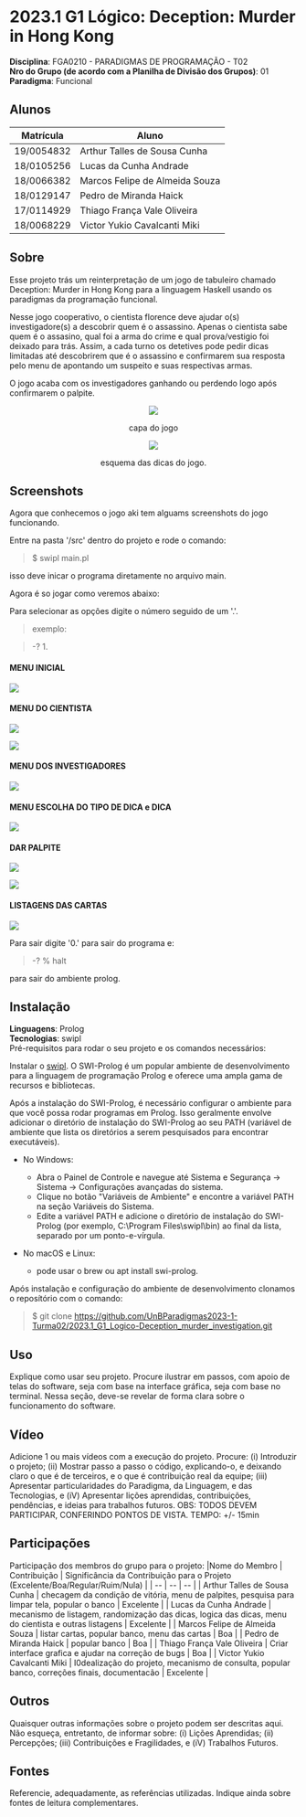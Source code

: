 # 2023.1 G1 Lógico: Deception: Murder in Hong Kong

**Disciplina**: FGA0210 - PARADIGMAS DE PROGRAMAÇÃO - T02 <br>
**Nro do Grupo (de acordo com a Planilha de Divisão dos Grupos)**: 01<br>
**Paradigma**: Funcional<br>

## Alunos
|Matrícula | Aluno |
| -- | -- |
| 19/0054832 | Arthur Talles de Sousa Cunha       |
| 18/0105256 | Lucas da Cunha Andrade             |
| 18/0066382 | Marcos Felipe de Almeida Souza     |
| 18/0129147 | Pedro de Miranda Haick             |
| 17/0114929 | Thiago França Vale Oliveira        |
| 18/0068229 | Victor Yukio Cavalcanti Miki       |

## Sobre 
Esse projeto trás um reinterpretação de um jogo de tabuleiro chamado Deception: Murder in Hong Kong para a linguagem Haskell usando os paradigmas da programação funcional.

Nesse jogo cooperativo, o cientista florence deve ajudar o(s) investigadore(s) a descobrir quem é o assassino. Apenas o cientista sabe quem é o assasino, qual foi a arma do crime e qual prova/vestigio foi deixado para trás. Assim, a cada turno os detetives pode pedir dicas limitadas até descobrirem que é o assassino e confirmarem sua resposta pelo menu de apontando um suspeito e suas respectivas armas.

O jogo acaba com os investigadores ganhando ou perdendo logo após confirmarem o palpite.

<center>

![](./assets/Deception.jpg)

capa do jogo
</center>

<center>

![](./assets/tips.jpeg)

esquema das dicas do jogo.
</center>

## Screenshots
Agora que conhecemos o jogo aki tem alguams screenshots do jogo funcionando.

Entre na pasta '/src' dentro do projeto e rode o comando:

> $ swipl main.pl

isso deve inicar o programa diretamente no arquivo main.

Agora é so jogar como veremos abaixo:

Para selecionar as opções digite o número seguido de um '.'.

> exemplo:

> -? 1.

#### MENU INICIAL

![](./assets/inicio.png)

#### MENU DO CIENTISTA

![](./assets/selectSuspeito.png)

![](./assets/iniciarJogo.png)

#### MENU DOS INVESTIGADORES

![](./assets/menuDetetive.png)

#### MENU ESCOLHA DO TIPO DE DICA e DICA

![](./assets/tipodedica.png)

#### DAR PALPITE

![](./assets/darpalpite.png)

![](./assets/finalizado.png)

#### LISTAGENS DAS CARTAS

![](./assets/vercartas.png)

Para sair digite '0.' para sair do programa e:

> -? % halt

para sair do ambiente prolog.

## Instalação 
**Linguagens**: Prolog<br>
**Tecnologias**: swipl<br>
Pré-requisitos para rodar o seu projeto e os comandos necessários:

Instalar o [swipl](https://www.swi-prolog.org/download/stable). O SWI-Prolog é um popular ambiente de desenvolvimento para a linguagem de programação Prolog e oferece uma ampla gama de recursos e bibliotecas.

Após a instalação do SWI-Prolog, é necessário configurar o ambiente para que você possa rodar programas em Prolog. Isso geralmente envolve adicionar o diretório de instalação do SWI-Prolog ao seu PATH (variável de ambiente que lista os diretórios a serem pesquisados para encontrar executáveis).

* No Windows:

    * Abra o Painel de Controle e navegue até Sistema e Segurança -> Sistema -> Configurações avançadas do sistema.
    * Clique no botão "Variáveis de Ambiente" e encontre a variável PATH na seção Variáveis do Sistema.
    * Edite a variável PATH e adicione o diretório de instalação do SWI-Prolog (por exemplo, C:\Program Files\swipl\bin) ao final da lista, separado por um ponto-e-vírgula.

* No macOS e Linux:

    * pode usar o brew ou apt install swi-prolog.

Após instalação e configuração do ambiente de desenvolvimento clonamos o reposítório com o comando:

> $ git clone https://github.com/UnBParadigmas2023-1-Turma02/2023.1_G1_Logico-Deception_murder_investigation.git

## Uso 
Explique como usar seu projeto.
Procure ilustrar em passos, com apoio de telas do software, seja com base na interface gráfica, seja com base no terminal.
Nessa seção, deve-se revelar de forma clara sobre o funcionamento do software.

## Vídeo
Adicione 1 ou mais vídeos com a execução do projeto.
Procure: 
(i) Introduzir o projeto;
(ii) Mostrar passo a passo o código, explicando-o, e deixando claro o que é de terceiros, e o que é contribuição real da equipe;
(iii) Apresentar particularidades do Paradigma, da Linguagem, e das Tecnologias, e
(iV) Apresentar lições aprendidas, contribuições, pendências, e ideias para trabalhos futuros.
OBS: TODOS DEVEM PARTICIPAR, CONFERINDO PONTOS DE VISTA.
TEMPO: +/- 15min

## Participações
Participação dos membros do grupo para o projeto:
|Nome do Membro | Contribuição | Significância da Contribuição para o Projeto (Excelente/Boa/Regular/Ruim/Nula) |
| -- | -- | -- |
| Arthur Talles de Sousa Cunha       | checagem da condição de vitória, menu de palpites, pesquisa para limpar tela, popular o banco  | Excelente |
| Lucas da Cunha Andrade             | mecanismo de listagem, randomização das dicas, logica das dicas, menu do cientista e outras listagens | Excelente |
| Marcos Felipe de Almeida Souza     | listar cartas, popular banco, menu das cartas  | Boa |
| Pedro de Miranda Haick             |  popular banco | Boa |
| Thiago França Vale Oliveira        | Criar interface grafica e ajudar na correção de bugs | Boa |
| Victor Yukio Cavalcanti Miki       | I0dealização do projeto, mecanismo de consulta, popular banco, correções finais, documentacão  | Excelente |

## Outros 
Quaisquer outras informações sobre o projeto podem ser descritas aqui. Não esqueça, entretanto, de informar sobre:
(i) Lições Aprendidas;
(ii) Percepções;
(iii) Contribuições e Fragilidades, e
(iV) Trabalhos Futuros.

## Fontes
Referencie, adequadamente, as referências utilizadas.
Indique ainda sobre fontes de leitura complementares.
